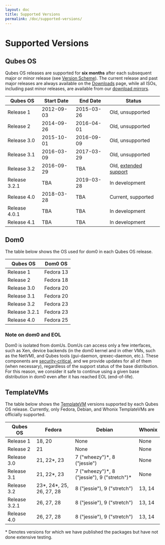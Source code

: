 ```yaml
---
layout: doc
title: Supported Versions
permalink: /doc/supported-versions/
---
```


Supported Versions
==================

Qubes OS
--------
Qubes OS releases are supported for **six months** after each subsequent major
or minor release (see [Version Scheme]). The current release and past major
releases are always available on the [Downloads] page, while all ISOs, including
past minor releases, are available from our [download mirrors].

| Qubes OS      | Start Date | End Date   | Status                  |
| ------------- | ---------- | ---------- | ----------------------- |
| Release 1     | 2012-09-03 | 2015-03-26 | Old, unsupported        |
| Release 2     | 2014-09-26 | 2016-04-01 | Old, unsupported        |
| Release 3.0   | 2015-10-01 | 2016-09-09 | Old, unsupported        |
| Release 3.1   | 2016-03-09 | 2017-03-29 | Old, unsupported        |
| Release 3.2   | 2016-09-29 | TBA        | Old, [extended support] |
| Release 3.2.1 | TBA        | 2019-03-28 | In development          |
| Release 4.0   | 2018-03-28 | TBA        | Current, supported      |
| Release 4.0.1 | TBA        | TBA        | In development          |
| Release 4.1   | TBA        | TBA        | In development          |


Dom0
----
The table below shows the OS used for dom0 in each Qubes OS release.

| Qubes OS      | Dom0 OS   |
| ------------- | --------- |
| Release 1     | Fedora 13 |
| Release 2     | Fedora 18 |
| Release 3.0   | Fedora 20 |
| Release 3.1   | Fedora 20 |
| Release 3.2   | Fedora 23 |
| Release 3.2.1 | Fedora 23 |
| Release 4.0   | Fedora 25 |

### Note on dom0 and EOL ###

Dom0 is isolated from domUs. DomUs can access only a few interfaces,
such as Xen, device backends (in the dom0 kernel and in other VMs, such as the
NetVM), and Qubes tools (gui-daemon, qrexec-daemon, etc.). These components are
[security-critical], and we provide updates for all of them (when necessary),
regardless of the support status of the base distribution. For this reason, we
consider it safe to continue using a given base distribution in dom0 even after
it has reached EOL (end-of-life).

TemplateVMs
-----------
The table below shows the [TemplateVM] versions supported by each Qubes OS
release. Currently, only Fedora, Debian, and Whonix TemplateVMs are officially supported.

| Qubes OS      | Fedora                     | Debian                                        | Whonix |
| ------------- | -------------------------- | --------------------------------------------- | ------ |
| Release 1     | 18, 20                     | None                                          | None   |
| Release 2     | 21                         | None                                          | None   |
| Release 3.0   | 21, 22\*, 23               | 7 ("wheezy")\*, 8 ("jessie")                  | None   |
| Release 3.1   | 21, 22\*, 23               | 7 ("wheezy")\*, 8 ("jessie"), 9 ("stretch")\* | None   |
| Release 3.2   | 23\*, 24\*, 25, 26, 27, 28 | 8 ("jessie"), 9 ("stretch")                   | 13, 14 |
| Release 3.2.1 | 26, 27, 28                 | 8 ("jessie"), 9 ("stretch")                   | 13, 14 |
| Release 4.0   | 26, 27, 28                 | 8 ("jessie"), 9 ("stretch")                   | 13, 14 |

\* Denotes versions for which we have published the packages but have not done
extensive testing.


[Version Scheme]: /doc/version-scheme/
[Downloads]: /downloads/
[download mirrors]: /downloads/#mirrors
[security-critical]: /doc/security-critical-code/
[TemplateVM]: /doc/templates/
[extended support]: /news/2018/03/28/qubes-40/#the-past-and-the-future

